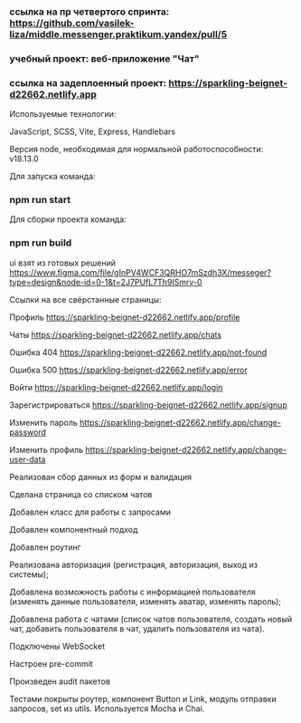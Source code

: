 ### ссылка на пр четвертого спринта: https://github.com/vasilek-liza/middle.messenger.praktikum.yandex/pull/5
### учебный проект: веб-приложение "Чат"

### ссылка на задеплоенный проект: https://sparkling-beignet-d22662.netlify.app

Используемые технологии: 

JavaScript, SCSS, Vite, Express, Handlebars

Версия node, необходимая для нормальной работоспособности: v18.13.0

Для запуска команда:  
### npm run start

Для сборки проекта команда: 
### npm run build

ui взят из готовых решений https://www.figma.com/file/gInPV4WCF3QRHO7mSzdh3X/messeger?type=design&node-id=0-1&t=2J7PUfL7Th9ISmrv-0

Ссылки на все свёрстанные страницы:

Профиль https://sparkling-beignet-d22662.netlify.app/profile

Чаты  https://sparkling-beignet-d22662.netlify.app/chats

Ошибка 404 https://sparkling-beignet-d22662.netlify.app/not-found

Ошибка 500 https://sparkling-beignet-d22662.netlify.app/error

Войти https://sparkling-beignet-d22662.netlify.app/login

Зарегистрироваться https://sparkling-beignet-d22662.netlify.app/signup

Изменить пароль https://sparkling-beignet-d22662.netlify.app/change-password

Изменить профиль https://sparkling-beignet-d22662.netlify.app/change-user-data



Реализован сбор данных из форм и валидация

Сделана страница со списком чатов

Добавлен класс для работы с запросами

Добавлен компонентный подход

Добавлен роутинг

Реализована авторизация (регистрация, авторизация, выход из системы);

Добавлена возможность работы с информацией пользователя (изменять данные пользователя, изменять аватар, изменять пароль);

Добавлена работа с чатами (список чатов пользователя, создать новый чат, добавить пользователя в чат, удалить пользователя из чата).

Подключены WebSocket


Настроен pre-commit

Произведен audit пакетов

Тестами покрыты роутер, компонент Button и Link, модуль отправки запросов, set из utils. Используется Mocha и Chai. 
